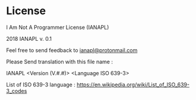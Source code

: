 # License
I Am Not A Programmer License  (IANAPL)

2018 IANAPL v. 0.1 

Feel free to send feedback to ianapl@protonmail.com

Please Send translation with this file name :

IANAPL <Version (V.#.#)> <Language ISO 639-3>

List of ISO 639-3 language : https://en.wikipedia.org/wiki/List_of_ISO_639-3_codes


